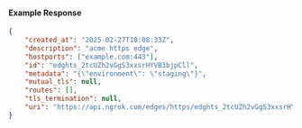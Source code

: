 <!-- Code generated for API Clients. DO NOT EDIT. -->

#### Example Response

```json
{
	"created_at": "2025-02-27T10:08:33Z",
	"description": "acme https edge",
	"hostports": ["example.com:443"],
	"id": "edghts_2tcUZh2vGgS3xxsrHYVB3bjpCll",
	"metadata": "{\"environment\": \"staging\"}",
	"mutual_tls": null,
	"routes": [],
	"tls_termination": null,
	"uri": "https://api.ngrok.com/edges/https/edghts_2tcUZh2vGgS3xxsrHYVB3bjpCll"
}
```
